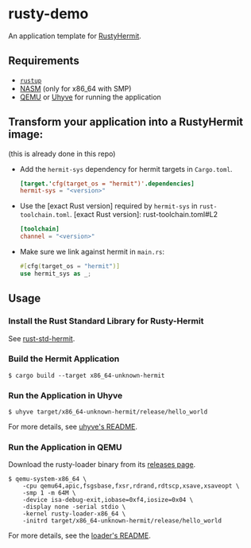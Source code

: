 # rusty-demo

An application template for [RustyHermit](https://github.com/hermitcore/rusty-hermit).


## Requirements

* [`rustup`](https://www.rust-lang.org/tools/install)
* [NASM](https://nasm.us/) (only for x86_64 with SMP)
* [QEMU](https://www.qemu.org/) or [Uhyve](https://github.com/hermitcore/uhyve) for running the application


## Transform your application into a RustyHermit image:

(this is already done in this repo)

*   Add the `hermit-sys` dependency for hermit targets in `Cargo.toml`.

    ```toml
    [target.'cfg(target_os = "hermit")'.dependencies]
    hermit-sys = "<version>"
    ```

*   Use the [exact Rust version] required by `hermit-sys` in `rust-toolchain.toml`.
    [exact Rust version]: rust-toolchain.toml#L2

    ```toml
    [toolchain]
    channel = "<version>"
    ```

*   Make sure we link against hermit in `main.rs`:

    ```rust
    #[cfg(target_os = "hermit")]
    use hermit_sys as _;
    ```


## Usage

### Install the Rust Standard Library for Rusty-Hermit

See [rust-std-hermit](https://github.com/hermitcore/rust-std-hermit).

### Build the Hermit Application

``` 
$ cargo build --target x86_64-unknown-hermit
```


### Run the Application in Uhyve

```
$ uhyve target/x86_64-unknown-hermit/release/hello_world
```

For more details, see [uhyve's README](https://github.com/hermitcore/uhyve/blob/master/README.md).


### Run the Application in QEMU

Download the rusty-loader binary from its [releases page](https://github.com/hermitcore/rusty-loader/releases).

```
$ qemu-system-x86_64 \
    -cpu qemu64,apic,fsgsbase,fxsr,rdrand,rdtscp,xsave,xsaveopt \
    -smp 1 -m 64M \
    -device isa-debug-exit,iobase=0xf4,iosize=0x04 \
    -display none -serial stdio \
    -kernel rusty-loader-x86_64 \
    -initrd target/x86_64-unknown-hermit/release/hello_world
```

For more details, see the [loader's README](https://github.com/hermitcore/rusty-loader/blob/master/README.md).
